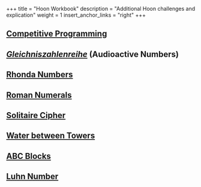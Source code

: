 +++
title = "Hoon Workbook"
description = "Additional Hoon challenges and explication"
weight = 1
insert_anchor_links = "right"
+++

## [Competitive Programming](/guides/additional/workbook/competitive)

## [_Gleichniszahlenreihe_](/guides/additional/workbook/gleichniszahlenreihe) (Audioactive Numbers)

## [Rhonda Numbers](/guides/additional/workbook/rhonda)

## [Roman Numerals](/guides/additional/workbook/roman)

## [Solitaire Cipher](/guides/additional/workbook/solitaire)

## [Water between Towers](/guides/additional/workbook/water-towers)

## [ABC Blocks](/guides/additional/workbook/abc-blocks)

## [Luhn Number](/guides/additional/workbook/luhn-number)